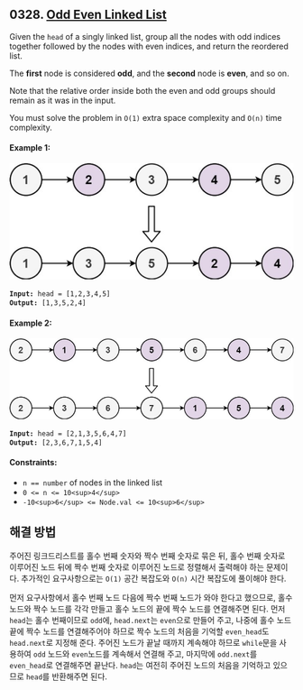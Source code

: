 ## 0328. [Odd Even Linked List](https://leetcode.com/problems/odd-even-linked-list/)

Given the `head` of a singly linked list, group all the nodes with odd indices together followed by the nodes with even indices, and return the reordered list.

The **first** node is considered **odd**, and the **second** node is **even**, and so on.

Note that the relative order inside both the even and odd groups should remain as it was in the input.

You must solve the problem in `O(1)` extra space complexity and `O(n)` time complexity.

#### **Example 1:**

![](../../images/oddeven-linked-list.jpg)

<pre><code><strong>Input:</strong> head = [1,2,3,4,5]
<strong>Output:</strong> [1,3,5,2,4]</code></pre>

#### **Example 2:**

![](../../images/oddeven2-linked-list.jpg)

<pre><code><strong>Input:</strong> head = [2,1,3,5,6,4,7]
<strong>Output:</strong> [2,3,6,7,1,5,4]</code></pre>

#### **Constraints:**

- `n == number` of nodes in the linked list
- `0 <= n <= 10<sup>4</sup>`
- `-10<sup>6</sup> <= Node.val <= 10<sup>6</sup>`

## 해결 방법

주어진 링크드리스트를 홀수 번째 숫자와 짝수 번째 숫자로 묶은 뒤, 홀수 번째 숫자로 이루어진 노드 뒤에 짝수 번째 숫자로 이루어진 노드로 정렬해서 출력해야 하는 문제이다. 추가적인 요구사항으로는 `O(1)` 공간 복잡도와 `O(n)` 시간 복잡도에 풀이해야 한다.

먼저 요구사항에서 홀수 번째 노드 다음에 짝수 번째 노드가 와야 한다고 했으므로, 홀수 노드와 짝수 노드를 각각 만들고 홀수 노드의 끝에 짝수 노드를 연결해주면 된다. 먼저 `head`는 홀수 번째이므로 `odd`에, `head.next`는 `even`으로 만들어 주고, 나중에 홀수 노드 끝에 짝수 노드를 연결해주어야 하므로 짝수 노드의 처음을 기억할 `even_head`도 `head.next`로 지정해 준다. 주어진 노드가 끝날 때까지 계속해야 하므로 `while`문을 사용하여 `odd` 노드와 `even`노드를 계속해서 연결해 주고, 마지막에 `odd.next`를 `even_head`로 연결해주면 끝난다. `head`는 여전히 주어진 노드의 처음을 기억하고 있으므로 `head`를 반환해주면 된다.
